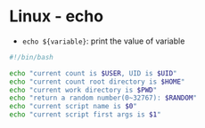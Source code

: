 # Linux - echo

- `echo ${variable}`: print the value of variable

```bash
#!/bin/bash

echo "current count is $USER, UID is $UID"
echo "current count root directory is $HOME"
echo "current work directory is $PWD"
echo "return a random number(0~32767): $RANDOM"
echo "current script name is $0"
echo "current script first args is $1"
```